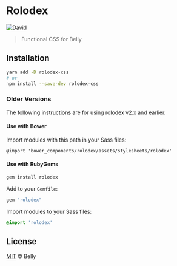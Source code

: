 # Rolodex

[![David](https://img.shields.io/david/dev/bellycard/rolodex.svg)]()

> Functional CSS for Belly

## Installation

```bash
yarn add -D rolodex-css
# or
npm install --save-dev rolodex-css
```

### Older Versions

The following instructions are for using rolodex v2.x and earlier.

#### Use with Bower

Import modules with this path in your Sass files:

```
@import 'bower_components/rolodex/assets/stylesheets/rolodex'
```

#### Use with RubyGems

```bash
gem install rolodex
```

Add to your `Gemfile`:

```ruby
gem "rolodex"
```

Import modules to your Sass files:

```sass
@import 'rolodex'
```

## License

[MIT](/LICENSE) &copy; Belly
